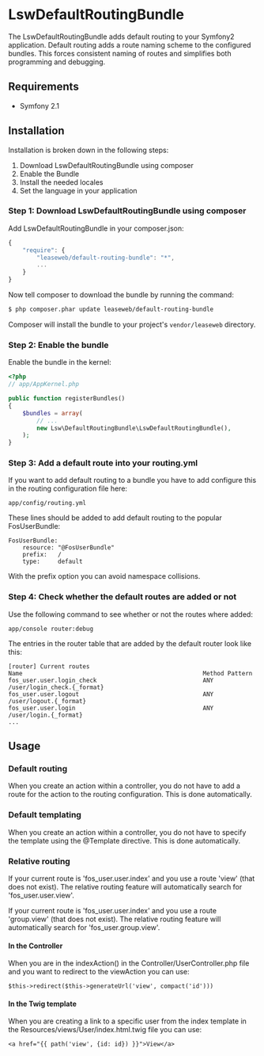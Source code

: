 LswDefaultRoutingBundle
=======================

The LswDefaultRoutingBundle adds default routing to your Symfony2 application.
Default routing adds a route naming scheme to the configured bundles. This
forces consistent naming of routes and simplifies both programming and debugging.

## Requirements

* Symfony 2.1

## Installation

Installation is broken down in the following steps:

1. Download LswDefaultRoutingBundle using composer
2. Enable the Bundle
3. Install the needed locales
4. Set the language in your application

### Step 1: Download LswDefaultRoutingBundle using composer

Add LswDefaultRoutingBundle in your composer.json:

```js
{
    "require": {
        "leaseweb/default-routing-bundle": "*",
        ...
    }
}
```

Now tell composer to download the bundle by running the command:

``` bash
$ php composer.phar update leaseweb/default-routing-bundle
```

Composer will install the bundle to your project's `vendor/leaseweb` directory.

### Step 2: Enable the bundle

Enable the bundle in the kernel:

``` php
<?php
// app/AppKernel.php

public function registerBundles()
{
    $bundles = array(
        // ...
        new Lsw\DefaultRoutingBundle\LswDefaultRoutingBundle(),
    );
}
```

### Step 3: Add a default route into your routing.yml

If you want to add default routing to a bundle you have to add configure this in the routing configuration file here:

```
app/config/routing.yml
```

These lines should be added to add default routing to the popular FosUserBundle:

```
FosUserBundle:
    resource: "@FosUserBundle"
    prefix:   /
    type:     default
````

With the prefix option you can avoid namespace collisions.

### Step 4: Check whether the default routes are added or not

Use the following command to see whether or not the routes where added:

```
app/console router:debug
```

The entries in the router table that are added by the default router look like this:

```
[router] Current routes
Name                                                   Method Pattern
fos_user.user.login_check                              ANY    /user/login_check.{_format}
fos_user.user.logout                                   ANY    /user/logout.{_format}
fos_user.user.login                                    ANY    /user/login.{_format}
...
```

## Usage

### Default routing

When you create an action within a controller, you do not have to add a route 
for the action to the routing configuration. This is done automatically.

### Default templating

When you create an action within a controller, you do not have to specify the template
using the @Template directive. This is done automatically.

### Relative routing

If your current route is 'fos_user.user.index' and you use a route 'view' (that does not exist).
The relative routing feature will automatically search for 'fos_user.user.view'.

If your current route is 'fos_user.user.index' and you use a route 'group.view' (that does not exist).
The relative routing feature will automatically search for 'fos_user.group.view'.

#### In the Controller

When you are in the indexAction() in the Controller/UserController.php file and you want
to redirect to the viewAction you can use:

```
$this->redirect($this->generateUrl('view', compact('id')))
```

#### In the Twig template

When you are creating a link to a specific user from the index template in the 
Resources/views/User/index.html.twig file you can use:

```
<a href="{{ path('view', {id: id}) }}">View</a>
```
